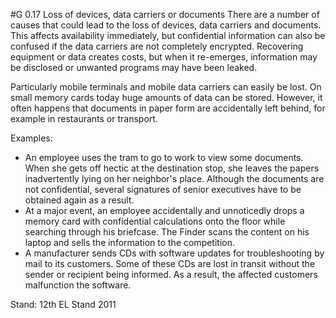 #G 0.17 Loss of devices, data carriers or documents
There are a number of causes that could lead to the loss of devices, data carriers and documents. This affects availability immediately, but confidential information can also be confused if the data carriers are not completely encrypted. Recovering equipment or data creates costs, but when it re-emerges, information may be disclosed or unwanted programs may have been leaked.

Particularly mobile terminals and mobile data carriers can easily be lost. On small memory cards today huge amounts of data can be stored. However, it often happens that documents in paper form are accidentally left behind, for example in restaurants or transport.

Examples:

* An employee uses the tram to go to work to view some documents. When she gets off hectic at the destination stop, she leaves the papers inadvertently lying on her neighbor's place. Although the documents are not confidential, several signatures of senior executives have to be obtained again as a result.
* At a major event, an employee accidentally and unnoticedly drops a memory card with confidential calculations onto the floor while searching through his briefcase. The Finder scans the content on his laptop and sells the information to the competition.
* A manufacturer sends CDs with software updates for troubleshooting by mail to its customers. Some of these CDs are lost in transit without the sender or recipient being informed. As a result, the affected customers malfunction the software.


Stand: 12th EL Stand 2011



